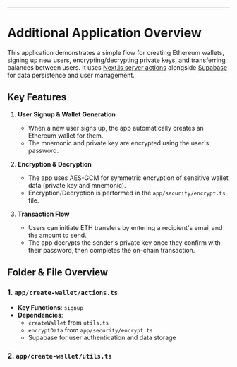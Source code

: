 ---

# Additional Application Overview

This application demonstrates a simple flow for creating Ethereum wallets, signing up new users, encrypting/decrypting private keys, and transferring balances between users. It uses [Next.js server actions](https://nextjs.org/docs/app/api-reference/file-conventions/route.ts) alongside [Supabase](https://supabase.com/) for data persistence and user management.

## Key Features

1. **User Signup & Wallet Generation**  
   - When a new user signs up, the app automatically creates an Ethereum wallet for them.  
   - The mnemonic and private key are encrypted using the user's password.  

2. **Encryption & Decryption**  
   - The app uses AES-GCM for symmetric encryption of sensitive wallet data (private key and mnemonic).  
   - Encryption/Decryption is performed in the `app/security/encrypt.ts` file.  

3. **Transaction Flow**  
   - Users can initiate ETH transfers by entering a recipient's email and the amount to send.  
   - The app decrypts the sender's private key once they confirm with their password, then completes the on-chain transaction.  

## Folder & File Overview

### 1. `app/create-wallet/actions.ts`

- **Key Functions**: `signup`  
- **Dependencies**:  
  - `createWallet` from `utils.ts`  
  - `encryptData` from `app/security/encrypt.ts`  
  - Supabase for user authentication and data storage  

### 2. `app/create-wallet/utils.ts`
